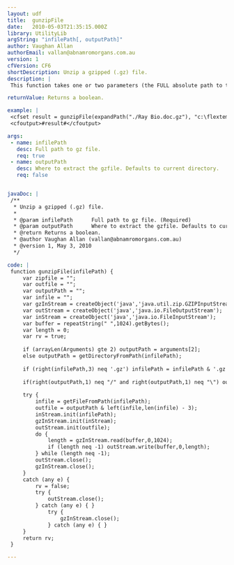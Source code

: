 ```yaml
---
layout: udf
title:  gunzipFile
date:   2010-05-03T21:35:15.000Z
library: UtilityLib
argString: "infilePath[, outputPath]"
author: Vaughan Allan
authorEmail: vallan@abnamromorgans.com.au
version: 1
cfVersion: CF6
shortDescription: Unzip a gzipped (.gz) file.
description: |
 This function takes one or two parameters (the FULL absolute path to the file to be unzipped) and optionally a directory to unzip the contained file to.  Note that this does not extract files in a tar.gz file (it only removes the gzip compression).  It assumes that both the source file and option destination exist and are valid.

returnValue: Returns a boolean.

example: |
 <cfset result = gunzipFile(expandPath("./Ray Bio.doc.gz"), "c:\flextemp")>
 <cfoutput>#result#</cfoutput>

args:
 - name: infilePath
   desc: Full path to gz file.
   req: true
 - name: outputPath
   desc: Where to extract the gzfile. Defaults to current directory.
   req: false


javaDoc: |
 /**
  * Unzip a gzipped (.gz) file.
  * 
  * @param infilePath      Full path to gz file. (Required)
  * @param outputPath      Where to extract the gzfile. Defaults to current directory. (Optional)
  * @return Returns a boolean. 
  * @author Vaughan Allan (vallan@abnamromorgans.com.au) 
  * @version 1, May 3, 2010 
  */

code: |
 function gunzipFile(infilePath) {
     var zipfile = "";
     var outfile = "";
     var outputPath = "";
     var infile = "";
     var gzInStream = createObject('java','java.util.zip.GZIPInputStream');
     var outStream = createObject('java','java.io.FileOutputStream');
     var inStream = createObject('java','java.io.FileInputStream');
     var buffer = repeatString(" ",1024).getBytes();
     var length = 0;
     var rv = true;
    
     if (arrayLen(Arguments) gte 2) outputPath = arguments[2];
     else outputPath = getDirectoryFromPath(infilePath);
 
     if (right(infilePath,3) neq '.gz') infilePath = infilePath & '.gz';
 
     if(right(outputPath,1) neq "/" and right(outputPath,1) neq "\") outputPath = outputPath & "/";
    
     try {
         infile = getFileFromPath(infilePath);
         outfile = outputPath & left(infile,len(infile) - 3);
         inStream.init(infilePath);
         gzInStream.init(inStream);
         outStream.init(outfile);
         do {
             length = gzInStream.read(buffer,0,1024);
             if (length neq -1) outStream.write(buffer,0,length);
         } while (length neq -1);
         outStream.close();
         gzInStream.close();
     } 
     catch (any e) {
         rv = false;
         try {
             outStream.close();
         } catch (any e) { }
             try {
                 gzInStream.close();
             } catch (any e) { }
     }
     return rv;
 }

---
```


